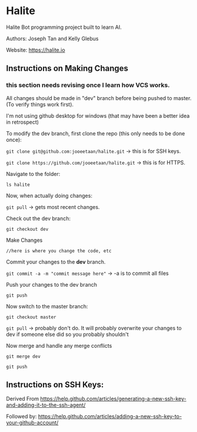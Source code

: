 # Halite

Halite Bot programming project built to learn AI.

Authors: Joseph Tan and Kelly Glebus

Website: https://halite.io

## Instructions on Making Changes  

### this section needs revising once I learn how VCS works.

All changes should be made in "dev" branch before being pushed to master. (To verify things work first).

I'm not using github desktop for windows (that may have been a better idea in retrospect)

To modify the dev branch, first clone the repo (this only needs to be done once):

  `git clone git@github.com:jooeetaan/halite.git` -> this is for SSH keys.
  
  `git clone https://github.com/jooeetaan/halite.git` -> this is for HTTPS.

Navigate to the folder:

  `ls halite`

Now, when actually doing changes:

  `git pull` -> gets most recent changes.

Check out the dev branch:

  `git checkout dev`

Make Changes

  `//here is where you change the code, etc`

Commit your changes to the **dev** branch.

  `git commit -a -m "commit message here"` -> -a is to commit all files

Push your changes to the dev branch

  `git push`

Now switch to the master branch:

  `git checkout master`

  `git pull` -> probably don't do. It will probably overwrite your changes to dev if someone else did so you probably shouldn't

Now merge and handle any merge conflicts

  `git merge dev`

  `git push`

## Instructions on SSH Keys:

Derived From https://help.github.com/articles/generating-a-new-ssh-key-and-adding-it-to-the-ssh-agent/

Followed by: https://help.github.com/articles/adding-a-new-ssh-key-to-your-github-account/
